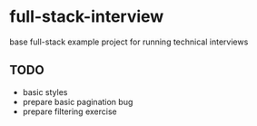 # full-stack-interview

base full-stack example project for running technical interviews

## TODO

- basic styles
- prepare basic pagination bug
- prepare filtering exercise
